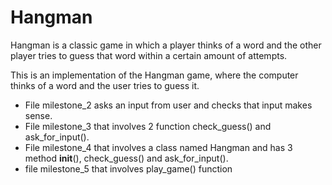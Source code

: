 # Hangman
Hangman is a classic game in which a player thinks of a word and the other player tries to guess that word within a certain amount of attempts.

This is an implementation of the Hangman game, where the computer thinks of a word and the user tries to guess it. 

- File milestone_2 asks an input from user and checks that input makes sense.
- File milestone_3 that involves 2 function check_guess() and ask_for_input().
- File milestone_4 that involves a class named Hangman and has 3 method __init__(), check_guess() and ask_for_input().
- file milestone_5 that involves play_game() function




